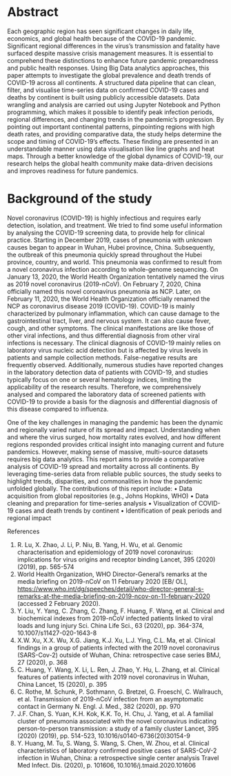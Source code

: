 # Abstract
Each geographic region has seen significant changes in daily life, economics, and global health because of the COVID-19 pandemic. Significant regional differences in the virus’s transmission and fatality have surfaced despite massive crisis management measures. It is essential to comprehend these distinctions to enhance future pandemic preparedness and public health responses. Using Big Data analytics approaches, this paper attempts to investigate the global prevalence and death trends of COVID-19 across all continents. 
A structured data pipeline that can clean, filter, and visualise time-series data on confirmed COVID-19 cases and deaths by continent is built using publicly accessible datasets. Data wrangling and analysis are carried out using Jupyter Notebook and Python programming, which makes it possible to identify peak infection periods, regional differences, and changing trends in the pandemic’s progression. By pointing out important continental patterns, pinpointing regions with high death rates, and providing comparative data, the study helps determine the scope and timing of COVID-19’s effects. These finding are presented in an understandable manner using data visualisation like line graphs and heat maps. 
Through a better knowledge of the global dynamics of COVID-19, our research helps the global health community make data-driven decisions and improves readiness for future pandemics. 

# Background of the study 
Novel coronavirus (COVID-19) is highly infectious and requires early detection, isolation, and treatment. We tried to find some useful information by analysing the COVID-19 screening data, to provide help for clinical practice.
Starting in December 2019, cases of pneumonia with unknown causes began to appear in Wuhan, Hubei province, China. Subsequently, the outbreak of this pneumonia quickly spread throughout the Hubei province, country, and world. This pneumonia was confirmed to result from a novel coronavirus infection according to whole-genome sequencing. On January 13, 2020, the World Health Organization tentatively named the virus as 2019 novel coronavirus (2019-nCoV). On February 7, 2020, China officially named this novel coronavirus pneumonia as NCP. Later, on February 11, 2020, the World Health Organization officially renamed the NCP as coronavirus disease 2019 (COVID-19).
COVID-19 is mainly characterized by pulmonary inflammation, which can cause damage to the gastrointestinal tract, liver, and nervous system. It can also cause fever, cough, and other symptoms. The clinical manifestations are like those of other viral infections, and thus differential diagnosis from other viral infections is necessary.
The clinical diagnosis of COVID-19 mainly relies on laboratory virus nucleic acid detection but is affected by virus levels in patients and sample collection methods. False-negative results are frequently observed. Additionally, numerous studies have reported changes in the laboratory detection data of patients with COVID-19, and studies typically focus on one or several hematology indices, limiting the applicability of the research results. Therefore, we comprehensively analysed and compared the laboratory data of screened patients with COVID-19 to provide a basis for the diagnosis and differential diagnosis of this disease compared to influenza.

One of the key challenges in managing the pandemic has been the dynamic and regionally varied nature of its spread and impact. Understanding when and where the virus surged, how mortality rates evolved, and how different regions responded provides critical insight into managing current and future pandemics. However, making sense of massive, multi-source datasets requires big data analytics.
This report aims to provide a comparative analysis of COVID-19 spread and mortality across all continents. By leveraging time-series data from reliable public sources, the study seeks to highlight trends, disparities, and commonalities in how the pandemic unfolded globally.
The contributions of this report include:
•	Data acquisition from global repositories (e.g., Johns Hopkins, WHO)
•	Data cleaning and preparation for time-series analysis
•	Visualization of COVID-19 cases and death trends by continent
•	Identification of peak periods and regional impact








References 
1.	R. Lu, X. Zhao, J. Li, P. Niu, B. Yang, H. Wu, et al. Genomic characterisation and epidemiology of 2019 novel coronavirus: implications for virus origins and receptor binding Lancet, 395 (2020) (2019), pp. 565-574
2.	World Health Organization, WHO Director-General’s remarks at the media briefing on 2019-nCoV on 11 February 2020 [EB/ OL], https://www.who.int/dg/speeches/detail/who-director-general-s-remarks-at-the-media-briefing-on-2019-ncov-on-11-february-2020 (accessed 2 February 2020).
3.	Y. Liu, Y. Yang, C. Zhang, C. Zhang, F. Huang, F. Wang, et al. Clinical and biochemical indexes from 2019-nCoV infected patients linked to viral loads and lung injury Sci. China Life Sci., 63 (2020), pp. 364-374, 10.1007/s11427-020-1643-8
4.	X.W. Xu, X.X. Wu, X.G. Jiang, K.J. Xu, L.J. Ying, C.L. Ma, et al. Clinical findings in a group of patients infected with the 2019 novel coronavirus (SARS-Cov-2) outside of Wuhan, China: retrospective case series BMJ, 27 (2020), p. 368
5.	C. Huang, Y. Wang, X. Li, L. Ren, J. Zhao, Y. Hu, L. Zhang, et al. Clinical features of patients infected with 2019 novel coronavirus in Wuhan, China Lancet, 15 (2020), p. 395
6.	C. Rothe, M. Schunk, P. Sothmann, G. Bretzel, G. Froeschl, C. Wallrauch, et al. Transmission of 2019-nCoV infection from an asymptomatic contact in Germany N. Engl. J. Med., 382 (2020), pp. 970
7.	J.F. Chan, S. Yuan, K.H. Kok, K.K. To, H. Chu, J. Yang, et al. A familial cluster of pneumonia associated with the novel coronavirus indicating person-to-person transmission: a study of a family cluster Lancet, 395 (2020) (2019), pp. 514-523, 10.1016/s0140-6736(20)30154-9
8.	Y. Huang, M. Tu, S. Wang, S. Wang, S. Chen, W. Zhou, et al. Clinical characteristics of laboratory confirmed positive cases of SARS-CoV-2 infection in Wuhan, China: a retrospective single center analysis
Travel Med Infect. Dis. (2020), p. 101606, 10.1016/j.tmaid.2020.101606





